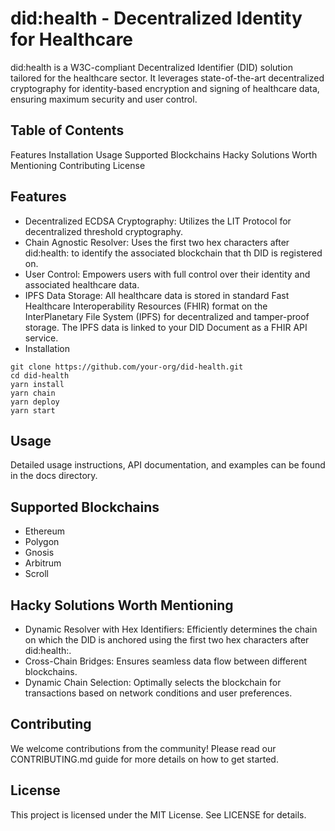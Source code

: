 # did:health - Decentralized Identity for Healthcare
did:health is a W3C-compliant Decentralized Identifier (DID) solution tailored for the healthcare sector. It leverages state-of-the-art decentralized cryptography for identity-based encryption and signing of healthcare data, ensuring maximum security and user control.

## Table of Contents
Features
Installation
Usage
Supported Blockchains
Hacky Solutions Worth Mentioning
Contributing
License

## Features
- Decentralized ECDSA Cryptography: Utilizes the LIT Protocol for decentralized threshold cryptography.
- Chain Agnostic Resolver: Uses the first two hex characters after did:health: to identify the associated blockchain that th DID is registered on.
- User Control: Empowers users with full control over their identity and associated healthcare data.
- IPFS Data Storage: All healthcare data is stored in standard Fast Healthcare Interoperability Resources (FHIR) format on the InterPlanetary File System (IPFS) for decentralized and tamper-proof storage.  The IPFS data is linked to your DID Document as a FHIR API service.
- Installation
```
git clone https://github.com/your-org/did-health.git
cd did-health
yarn install
yarn chain
yarn deploy
yarn start
```
## Usage
Detailed usage instructions, API documentation, and examples can be found in the docs directory.

## Supported Blockchains
- Ethereum
- Polygon
- Gnosis
- Arbitrum
- Scroll

## Hacky Solutions Worth Mentioning
- Dynamic Resolver with Hex Identifiers: Efficiently determines the chain on which the DID is anchored using the first two hex characters after did:health:.
- Cross-Chain Bridges: Ensures seamless data flow between different blockchains.
- Dynamic Chain Selection: Optimally selects the blockchain for transactions based on network conditions and user preferences.

## Contributing
We welcome contributions from the community! Please read our CONTRIBUTING.md guide for more details on how to get started.

## License
This project is licensed under the MIT License. See LICENSE for details.

